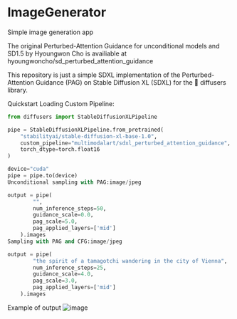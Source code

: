 # ImageGenerator
Simple image generation app

The original Perturbed-Attention Guidance for unconditional models and SD1.5 by Hyoungwon Cho is availiable at hyoungwoncho/sd_perturbed_attention_guidance


This repository is just a simple SDXL implementation of the Perturbed-Attention Guidance (PAG) on Stable Diffusion XL (SDXL) for the 🧨 diffusers library.

Quickstart
Loading Custom Pipeline:

```python
from diffusers import StableDiffusionXLPipeline

pipe = StableDiffusionXLPipeline.from_pretrained(
    "stabilityai/stable-diffusion-xl-base-1.0",
    custom_pipeline="multimodalart/sdxl_perturbed_attention_guidance",
    torch_dtype=torch.float16
)

device="cuda"
pipe = pipe.to(device)
Unconditional sampling with PAG:image/jpeg

output = pipe(
        "",
        num_inference_steps=50,
        guidance_scale=0.0,
        pag_scale=5.0,
        pag_applied_layers=['mid']
    ).images
Sampling with PAG and CFG:image/jpeg

output = pipe(
        "the spirit of a tamagotchi wandering in the city of Vienna",
        num_inference_steps=25,
        guidance_scale=4.0,
        pag_scale=3.0,
        pag_applied_layers=['mid']
    ).images
```
Example of output
![image](https://github.com/user-attachments/assets/14b856fa-968d-4f68-b13f-4bc6caf44866)
